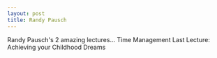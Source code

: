 ```yaml
---
layout: post
title: Randy Pausch
---
```


Randy Pausch's 2 amazing lectures... Time Management Last Lecture: Achieving your Childhood Dreams
